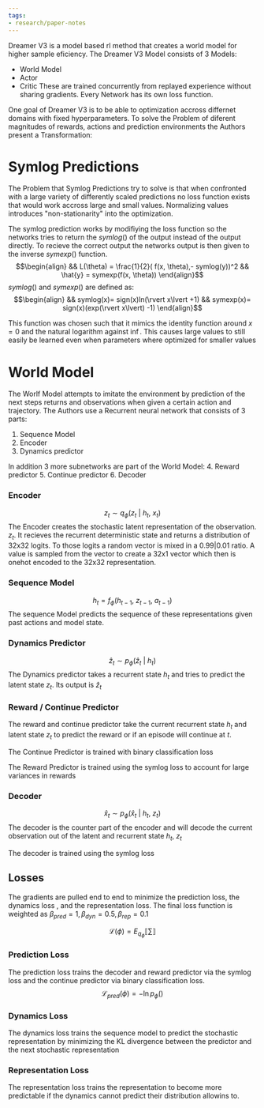 ```yaml
---
tags:
- research/paper-notes
---
```

Dreamer V3 is a model based rl method that creates a world model for higher sample eficiency. The Dreamer V3 Model consists of 3 Models:
- World Model
- Actor
- Critic
These are trained concurrently from replayed experience without sharing gradients. Every Network has its own loss function.

One goal of Dreamer V3 is to be able to optimization accross differnet domains with fixed hyperparameters. To solve the Problem of diferent magnitudes of rewards, actions and prediction environments the Authors present a Transformation:

# Symlog Predictions
The Problem that Symlog Predictions try to solve is that when confronted with a large variety of differently scaled predictions no loss function exists that would work accross large and small values. Normalizing values introduces "non-stationarity" into the optimization. 

The symlog prediction works by modifiying the loss function so the networks tries to return the $symlog()$ of the output instead of the output directly. To recieve the correct output the networks output is then given to the inverse $symexp()$ function.
$$\begin{align}
&& L(\theta) = \frac{1}{2}( f(x, \theta),- symlog(y))^2
&& \hat{y} = symexp(f(x, \theta))
\end{align}$$
$symlog()$ and $symexp()$ are defined as:
$$\begin{align}
&& symlog(x)= sign(x)ln(\rvert x\lvert +1)
&& symexp(x)= sign(x)(exp(\rvert x\lvert) -1)
\end{align}$$

This function was chosen such that it mimics the identity function around $x=0$ and the natural logarithm against $\inf$. This causes large values to still easily be learned even when parameters where optimized for smaller values

# World Model
The Worlf Model attempts to imitate the environment by prediction of the next steps returns and observations when given a certain action and trajectory. The Authors use a Recurrent neural network that consists of 3 parts:
1. Sequence Model 
2. Encoder
3. Dynamics predictor

In addition  3 more subnetworks are part of the World Model:
4. Reward predictor
5. Continue predictor
6. Decoder

### Encoder
$$z_t \sim q_{\phi}(z_t\ |\ h_t,\ x_t)$$
The Encoder creates the stochastic latent representation of the observation. $z_t$. It recieves the recurrent deterministic state and returns a distribution of 32x32 logits. To those logits a random vector is mixed in a $0.99|0.01$ ratio. A value is sampled from the vector to create a 32x1 vector which then is onehot encoded to the 32x32 representation.

### Sequence Model
$$h_t = f_{\phi}(h_{t-1},\ z_{t-1},\ a_{t-1})$$
The sequence Model predicts the sequence of these representations given past actions and model state.

### Dynamics Predictor 
$$\hat{z}_t \sim p_{\phi}(\hat{z}_t\ |\ h_t)$$
The Dynamics predictor takes a recurrent state $h_t$ and tries to predict the latent state $z_t$. Its output is $\hat{z}_t$  

### Reward / Continue Predictor 
The reward and continue predictor take the current recurrent state $h_t$ and latent state $z_t$ to predict the reward or if an episode will continue at $t$.

The Continue Predictor is trained with binary classification loss 

The Reward Predictor is trained using the symlog loss to account for large variances in rewards 

### Decoder
$$\hat{x}_t \sim p_{\phi} (\hat{x}_t\ | \ h_t,\ z_t)$$
The decoder is the counter part  of the encoder and will decode the current observation out of the latent and recurrent state $h_t,\ z_t$

The decoder is trained using the symlog loss 


## Losses 
The gradients are pulled end to end to minimize the prediction loss, the dynamics loss , and the representation loss. The final loss function is weighted as $\beta_{pred}=1,\beta_{dyn}=0.5,\beta_{rep}=0.1$

$$\mathcal{L}(\phi)=E_{q_{\phi}}\Lbrack{\sum}\Rbrack$$

### Prediction Loss
The prediction loss trains the decoder and reward predictor via the symlog loss and the continue predictor via binary classification loss.
$$\mathcal{L}_{pred}(\phi) = -\ln{p_{\phi}()}$$

### Dynamics Loss
The dynamics loss trains the sequence model to predict the stochastic representation by minimizing the KL divergence between the predictor and the next stochastic representation

### Representation Loss
The representation loss trains the representation to become more predictable if the dynamics cannot predict their distribution allowins to.

